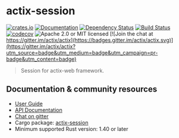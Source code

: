 # actix-session

[![crates.io](https://img.shields.io/crates/v/actix-session)](https://crates.io/crates/actix-session)
[![Documentation](https://docs.rs/actix-session/badge.svg)](https://docs.rs/actix-session)
[![Dependency Status](https://deps.rs/crate/actix-session/0.3.0/status.svg)](https://deps.rs/crate/actix-session/0.3.0)
[![Build Status](https://travis-ci.org/actix/actix-session.svg?branch=master)](https://travis-ci.org/actix/actix-session)
[![codecov](https://codecov.io/gh/actix/actix-session/branch/master/graph/badge.svg)](https://codecov.io/gh/actix/actix-session)
![Apache 2.0 or MIT licensed](https://img.shields.io/crates/l/actix-session)
[![Join the chat at https://gitter.im/actix/actix](https://badges.gitter.im/actix/actix.svg)](https://gitter.im/actix/actix?utm_source=badge&utm_medium=badge&utm_campaign=pr-badge&utm_content=badge)

> Session for actix-web framework.

## Documentation & community resources

* [User Guide](https://actix.rs/docs/)
* [API Documentation](https://docs.rs/actix-session/)
* [Chat on gitter](https://gitter.im/actix/actix)
* Cargo package: [actix-session](https://crates.io/crates/actix-session)
* Minimum supported Rust version: 1.40 or later
